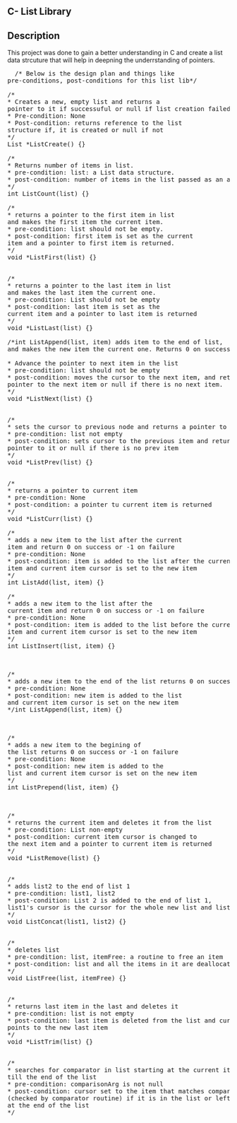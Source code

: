 <h2>C- List Library</h2>

<h2>Description</h2>
This project was done to gain a better understanding in C and create a list data strcuture that will help in deepning the underrstanding of pointers.

<pre>
  /* Below is the design plan and things like 
pre-conditions, post-conditions for this list lib*/

/*
* Creates a new, empty list and returns a 
pointer to it if successuful or null if list creation failed.
* Pre-condition: None
* Post-condition: returns reference to the list 
structure if, it is created or null if not
*/
List *ListCreate() {}

/*
* Returns number of items in list.
* pre-condition: list: a List data structure.
* post-condition: number of items in the list passed as an argument.
*/
int ListCount(list) {}

/*
* returns a pointer to the first item in list 
and makes the first item the current item.
* pre-condition: list should not be empty.
* post-condition: first item is set as the current 
item and a pointer to first item is returned.
*/
void *ListFirst(list) {}


/*
* returns a pointer to the last item in list 
and makes the last item the current one.
* pre-condition: List should not be empty
* post-condition: last item is set as the 
current item and a pointer to last item is returned
*/
void *ListLast(list) {}

/*int ListAppend(list, item) adds item to the end of list, 
and makes the new item the current one. Returns 0 on success, -1 on failure.

* Advance the pointer to next item in the list
* pre-condition: list should not be empty
* post-condition: moves the cursor to the next item, and returns a 
pointer to the next item or null if there is no next item.
*/
void *ListNext(list) {}


/*
* sets the cursor to previous node and returns a pointer to it
* pre-condition: list not empty
* post-condition: sets cursor to the previous item and returns a 
pointer to it or null if there is no prev item
*/
void *ListPrev(list) {}


/*
* returns a pointer to current item
* pre-condition: None
* post-condition: a pointer tu current item is returned
*/
void *ListCurr(list) {}

/*
* adds a new item to the list after the current 
item and return 0 on success or -1 on failure
* pre-condition: None
* post-condition: item is added to the list after the current 
item and current item cursor is set to the new item
*/
int ListAdd(list, item) {}

/*
* adds a new item to the list after the 
current item and return 0 on success or -1 on failure
* pre-condition: None
* post-condition: item is added to the list before the current 
item and current item cursor is set to the new item
*/
int ListInsert(list, item) {}



/*
* adds a new item to the end of the list returns 0 on success or -1 on failure
* pre-condition: None
* post-condition: new item is added to the list 
and current item cursor is set on the new item
*/int ListAppend(list, item) {}



/*
* adds a new item to the begining of 
the list returns 0 on success or -1 on failure
* pre-condition: None
* post-condition: new item is added to the 
list and current item cursor is set on the new item
*/
int ListPrepend(list, item) {}



/*
* returns the current item and deletes it from the list
* pre-condition: List non-empty
* post-condition: current item cursor is changed to 
the next item and a pointer to current item is returned
*/
void *ListRemove(list) {}


/*
* adds list2 to the end of list 1
* pre-condition: list1, list2
* post-condition: List 2 is added to the end of list 1, 
list1's cursor is the cursor for the whole new list and list 2 is destroyed
*/
void ListConcat(list1, list2) {}


/*
* deletes list
* pre-condition: list, itemFree: a routine to free an item
* post-condition: list and all the items in it are deallocated or freed
*/
void ListFree(list, itemFree) {}


/*
* returns last item in the last and deletes it
* pre-condition: list is not empty
* post-condition: last item is deleted from the list and curssor 
points to the new last item
*/
void *ListTrim(list) {}


/*
* searches for comparator in list starting at the current item 
till the end of the list
* pre-condition: comparisonArg is not null
* post-condition: cursor set to the item that matches comparisonArg
(checked by comparator routine) if it is in the list or left 
at the end of the list
*/

</pre>
